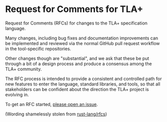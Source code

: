 # Request for Comments for TLA+
Request for Comments (RFCs) for changes to the TLA+ specification language.

Many changes, including bug fixes and documentation improvements can be implemented and reviewed via the normal GitHub pull request workflow in the tool-specific repositories.

Other changes though are "substantial", and we ask that these be put through a bit of a design process and produce a consensus among the TLA+ community.

The RFC process is intended to provide a consistent and controlled path for new features to enter the language, standard libraries, and tools, so that all stakeholders can be confident about the direction the TLA+ project is evolving in.


To get an RFC started, [please open an issue](https://github.com/tlaplus/rfcs/issues).


(Wording shamelessly stolen from [rust-lang/rfcs](https://github.com/rust-lang/rfcs))
